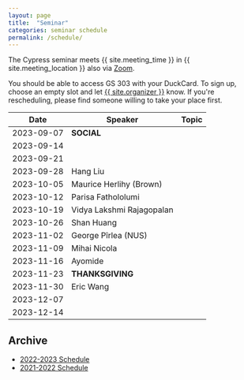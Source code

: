 ```yaml
---
layout: page
title:  "Seminar"
categories: seminar schedule
permalink: /schedule/
---
```


<link rel="stylesheet" href="{{ "/assets/schedule.css" | relative_url }}">

The Cypress seminar meets {{ site.meeting_time }} in {{ site.meeting_location }} also via [Zoom](https://stevens.zoom.us/j/96042392165).

You should be able to access GS 303 with your DuckCard. To sign up,
choose an empty slot and let <a id="contact" href="mailto:{{
site.email }}">{{ site.organizer }}</a> know. If you're rescheduling, please
find someone willing to take your place first.

| Date       | Speaker                               | Topic |
| ---------- | ------------------------------------- | ------------------------------------------------- |
| 2023-09-07 | **SOCIAL** | | 
| 2023-09-14 | | |
| 2023-09-21 | | |
| 2023-09-28 | Hang Liu | |
| 2023-10-05 | Maurice Herlihy (Brown) | |
| 2023-10-12 | Parisa Fathololumi| |
| 2023-10-19 | Vidya Lakshmi Rajagopalan | |
| 2023-10-26 | Shan Huang | |
| 2023-11-02 | George Pîrlea (NUS) | |
| 2023-11-09 | Mihai Nicola | |
| 2023-11-16 | Ayomide | |
| 2023-11-23 | **THANKSGIVING** | |
| 2023-11-30 | Eric Wang | |
| 2023-12-07 | | |
| 2023-12-14 | | |

## Archive

- [2022-2023 Schedule](2022_2023)
- [2021-2022 Schedule](2021_2022)
